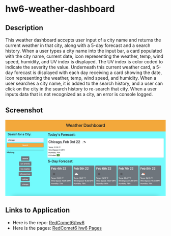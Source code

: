 # hw6-weather-dashboard

## Description

This weather dashboard accepts user input of a city name and returns the current weather in that city, along with a 5-day forecast and a search history. When a user types a city name into the input bar, a card populated with the city name, current date, icon representing the weather, temp, wind speed, humidity, and UV index is displayed. The UV index is color coded to indicate the severity the value. Underneath this current weather card, a 5-day forecast is displayed with each day receiving a card showing the date, icon representing the weather, temp, wind speed, and humidity. When a user searches a city name, it is added to the search history, and a user can click on the city in the search history to re-search that city. When a user inputs data that is not recognized as a city, an error is console logged.

## Screenshot

![A screenshot of the website](./assets/images/hw6_weather_dashboard_screenshot.png)

## Links to Application

-   Here is the repo: [RedComet6/hw6](https://github.com/RedComet6/hw6-weather-dashboard)
-   Here is the pages: [RedComet6 hw6 Pages](https://redcomet6.github.io/hw6-weather-dashboard/)
